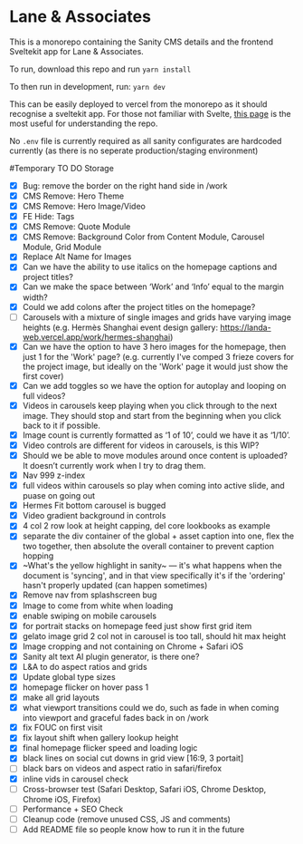 # Lane & Associates


This is a monorepo containing the Sanity CMS details and the frontend Sveltekit app for Lane & Associates.

To run, download this repo and run 
```yarn install```

To then run in development, run:
```yarn dev```

This can be easily deployed to vercel from the monorepo as it should recognise a sveltekit app. For those not familiar with Svelte, [this page](https://kit.svelte.dev/docs/routing) is the most useful for understanding the repo.

No `.env` file is currently required as all sanity configurates are hardcoded currently (as there is no seperate production/staging environment)



#Temporary TO DO Storage

- [x] Bug: remove the border on the right hand side in /work
- [x] CMS Remove: Hero Theme
- [x] CMS Remove: Hero Image/Video
- [x] FE Hide: Tags
- [x] CMS Remove: Quote Module
- [x] CMS Remove: Background Color from Content Module, Carousel Module, Grid Module
- [x] Replace Alt Name for Images
- [x] Can we have the ability to use italics on the homepage captions and project titles?
- [x] Can we make the space between ‘Work’ and ‘Info’ equal to the margin width?
- [x] Could we add colons after the project titles on the homepage?
- [ ] Carousels with a mixture of single images and grids have varying image heights (e.g. Hermès Shanghai event design gallery: https://landa-web.vercel.app/work/hermes-shanghai)
- [x] Can we have the option to have 3 hero images for the homepage, then just 1 for the 'Work' page? (e.g. currently I've comped 3 frieze covers for the project image, but ideally on the 'Work' page it would just show the first cover)
- [x] Can we add toggles so we have the option for autoplay and looping on full videos?
- [x] Videos in carousels keep playing when you click through to the next image. They should stop and start from the beginning when you click back to it if possible.
- [x] Image count is currently formatted as ‘1 of 10’, could we have it as ‘1/10’.
- [x] Video controls are different for videos in carousels, is this WIP?
- [x] Should we be able to move modules around once content is uploaded? It doesn’t currently work when I try to drag them.
- [x] Nav 999 z-index
- [x] full videos within carousels so play when coming into active slide, and puase on going out
- [x] Hermes Fit bottom carousel is bugged
- [x] Video gradient background in controls
- [x] 4 col 2 row look at height capping, del core lookbooks as example
- [x] separate the div container of the global + asset caption into one, flex the two together, then absolute the overall container to prevent caption hopping
- [x] ~What's the yellow highlight in sanity~ — it's what happens when the document is 'syncing', and in that view specifically it's if the 'ordering' hasn't properly updated (can happen sometimes)
- [x] Remove nav from splashscreen bug
- [x] Image to come from white when loading
- [x] enable swiping on mobile carousels
- [x] for portrait stacks on homepage feed just show first grid item
- [x] gelato image grid 2 col not in carousel is too tall, should hit max height
- [x] Image cropping and not containing on Chrome + Safari iOS
- [x] Sanity alt text AI plugin generator, is there one?
- [x] L&A to do aspect ratios and grids
- [x] Update global type sizes
- [x] homepage flicker on hover pass 1
- [x] make all grid layouts
- [x] what viewport transitions could we do, such as fade in when coming into viewport and graceful fades back in on /work
- [x] fix FOUC on first visit
- [x] fix layout shift when gallery lookup height
- [x] final homepage flicker speed and loading logic
- [x] black lines on social cut downs in grid view [16:9, 3 portait]
- [ ] black bars on videos and aspect ratio in safari/firefox
- [x] inline vids in carousel check 
- [ ] Cross-browser test (Safari Desktop, Safari iOS, Chrome Desktop, Chrome iOS, Firefox)
- [ ] Performance + SEO Check
- [ ] Cleanup code (remove unused CSS, JS and comments)
- [ ] Add README file so people know how to run it in the future
